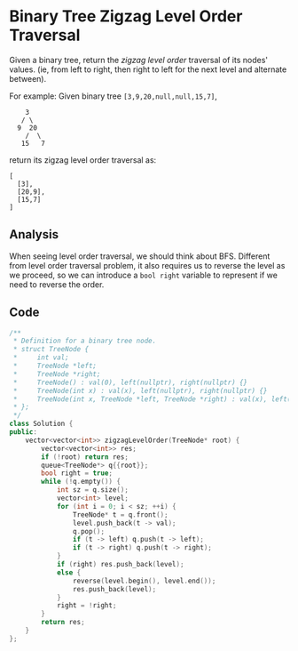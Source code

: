 # Binary Tree Zigzag Level Order Traversal

Given a binary tree, return the *zigzag level order* traversal of its nodes' values. (ie, from left to right, then right to left for the next level and alternate between).

For example:
Given binary tree `[3,9,20,null,null,15,7]`,

```
    3
   / \
  9  20
    /  \
   15   7
```



return its zigzag level order traversal as:

```
[
  [3],
  [20,9],
  [15,7]
]
```

## Analysis

When seeing level order traversal, we should think about BFS. Different from level order traversal problem, it also requires us to reverse the level as we proceed, so we can introduce a `bool right` variable to represent if we need to reverse the order.

## Code

```c++
/**
 * Definition for a binary tree node.
 * struct TreeNode {
 *     int val;
 *     TreeNode *left;
 *     TreeNode *right;
 *     TreeNode() : val(0), left(nullptr), right(nullptr) {}
 *     TreeNode(int x) : val(x), left(nullptr), right(nullptr) {}
 *     TreeNode(int x, TreeNode *left, TreeNode *right) : val(x), left(left), right(right) {}
 * };
 */
class Solution {
public:
    vector<vector<int>> zigzagLevelOrder(TreeNode* root) {
        vector<vector<int>> res;
        if (!root) return res;
        queue<TreeNode*> q{{root}};
        bool right = true;
        while (!q.empty()) {
            int sz = q.size();
            vector<int> level;
            for (int i = 0; i < sz; ++i) {
                TreeNode* t = q.front();
                level.push_back(t -> val);
                q.pop();
                if (t -> left) q.push(t -> left);
                if (t -> right) q.push(t -> right);
            }
            if (right) res.push_back(level);
            else {
                reverse(level.begin(), level.end());
                res.push_back(level);
            }
            right = !right;
        }
        return res;
    }
};
```

